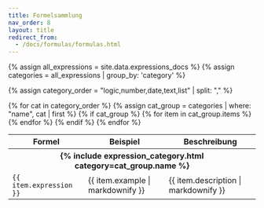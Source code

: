 ```yaml
---
title: Formelsammlung
nav_order: 8
layout: title
redirect_from:
  - /docs/formulas/formulas.html
---
```


{% assign all_expressions = site.data.expressions_docs %}
{% assign categories = all_expressions | group_by: 'category' %}

<!-- Order in which the categories should be rendered -->
{% assign category_order = "logic,number,date,text,list" | split: "," %}

<table>
  <thead>
    <tr>
      <th>Formel</th>
      <th>Beispiel</th>
      <th>Beschreibung</th>
    </tr>
  </thead>
  <tbody>
    {% for cat in category_order %}
      {% assign cat_group = categories | where: "name", cat | first %}
      {% if cat_group %}
        <tr>
          <th colspan="3">{% include expression_category.html category=cat_group.name %}</th>
        </tr>
        {% for item in cat_group.items %}
          <tr>
            <td><code>{{ item.expression }}</code></td>
            <td>{{ item.example | markdownify }}</td>
            <td>{{ item.description | markdownify }}</td>
          </tr>
        {% endfor %}
      {% endif %}
    {% endfor %}
  </tbody>
</table>
